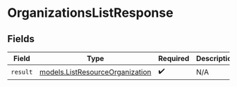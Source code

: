 # OrganizationsListResponse


## Fields

| Field                                                                    | Type                                                                     | Required                                                                 | Description                                                              |
| ------------------------------------------------------------------------ | ------------------------------------------------------------------------ | ------------------------------------------------------------------------ | ------------------------------------------------------------------------ |
| `result`                                                                 | [models.ListResourceOrganization](../models/listresourceorganization.md) | :heavy_check_mark:                                                       | N/A                                                                      |